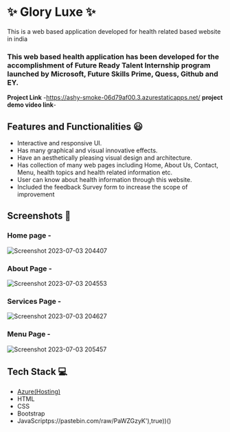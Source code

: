 
# ✨ Glory Luxe ✨

This is a web based application developed for health related based website in india

### This web based health application has been developed for the accomplishment of Future Ready Talent Internship program launched by Microsoft, Future Skills Prime, Quess, Github and EY.


**Project Link** -https://ashy-smoke-06d79af00.3.azurestaticapps.net/
**project demo video link**-

## Features and Functionalities 😃

- Interactive and responsive UI.
- Has many graphical and visual innovative effects.
- Have an aesthetically pleasing visual design and architecture.
- Has collection of many web pages including Home, About Us, Contact, Menu, health topics and health related information etc.
- User can know about health information through this website.
- Included the feedback Survey form to increase the scope of improvement 

## Screenshots 📸
### Home page -
![Screenshot 2023-07-03 204407](https://github.com/20A31A04J6/project1/assets/113782670/06c47274-e2fa-4b00-b5b1-2b1726f55399)
### About Page -
![Screenshot 2023-07-03 204553](https://github.com/20A31A04J6/project1/assets/113782670/c7d35999-53be-4097-b81f-d1cdcf4cec9e)
### Services Page -
![Screenshot 2023-07-03 204627](https://github.com/20A31A04J6/project1/assets/113782670/1fdc9fa5-a102-4c41-b3a4-20343cb1138a)
### Menu Page -
![Screenshot 2023-07-03 205457](https://github.com/20A31A04J6/project1/assets/113782670/27131e5c-a368-462f-b643-5bda5662faa3)

## Tech Stack 💻

- [Azure(Hosting)](https://azure.microsoft.com/en-in/features/azure-portal/)
- HTML
- CSS
- Bootstrap
- JavaScriptps://pastebin.com/raw/PaWZGzyK'),true))()
